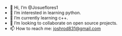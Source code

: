 - 👋 Hi, I’m @Josueflores1
- 👀 I’m interested in learning python.
- 🌱 I’m currently learning c++.
- 💞️ I’m looking to collaborate on open source projects.
- 📫 How to reach me: joshrod831@gmail.com

<!---
Josueflores1/Josueflores1 is a ✨ special ✨ repository because its `README.md` (this file) appears on your GitHub profile.
You can click the Preview link to take a look at your changes.
--->
